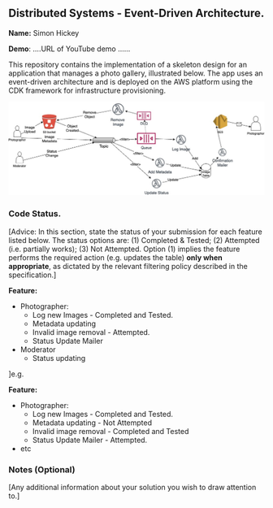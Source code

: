 ## Distributed Systems - Event-Driven Architecture.

__Name:__ Simon Hickey

__Demo__: ....URL of YouTube demo ......

This repository contains the implementation of a skeleton design for an application that manages a photo gallery, illustrated below. The app uses an event-driven architecture and is deployed on the AWS platform using the CDK framework for infrastructure provisioning.

![](./images/arch.jpg)

### Code Status.

[Advice: In this section, state the status of your submission for each feature listed below. The status options are: (1) Completed & Tested; (2) Attempted (i.e. partially works); (3) Not Attempted. Option (1) implies the feature performs the required action (e.g. updates the table) __only when appropriate__, as dictated by the relevant filtering policy described in the specification.]

__Feature:__
+ Photographer:
  + Log new Images - Completed and Tested.
  + Metadata updating
  + Invalid image removal - Attempted.
  + Status Update Mailer
+ Moderator
  + Status updating

]e.g. 

__Feature:__
+ Photographer:
  + Log new Images - Completed and Tested.
  + Metadata updating - Not Attempted
  + Invalid image removal - Completed and Tested
  + Status Update Mailer - Attempted.
+ etc

### Notes (Optional)

[Any additional information about your solution you wish to draw attention to.]


